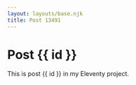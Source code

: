 ```yaml
---
layout: layouts/base.njk
title: Post 13491
---
```


# Post {{ id }}

This is post {{ id }} in my Eleventy project.
